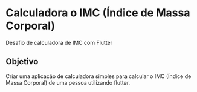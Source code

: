 # Calculadora o IMC (Índice de Massa Corporal)

Desafio de calculadora de IMC com Flutter

## Objetivo
Criar uma aplicação de calculadora simples para calcular o IMC (Índice de Massa Corporal) de uma pessoa utilizando flutter.

